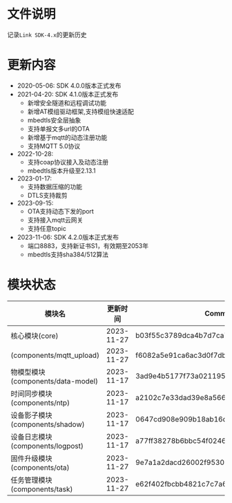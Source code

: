# 文件说明

记录`Link SDK-4.x`的更新历史

# 更新内容

+ 2020-05-06: SDK 4.0.0版本正式发布
+ 2021-04-20: SDK 4.1.0版本正式发布
  +  新增安全隧道和远程调试功能
  +  新增AT模组驱动框架,支持模组快速适配
  +  mbedtls安全层抽象
  +  支持单报文多url的OTA
  +  新增基于mqtt的动态注册功能
  +  支持MQTT 5.0协议
+ 2022-10-28:
  +  支持coap协议接入及动态注册
  +  mbedtls版本升级至2.13.1
+ 2023-01-17:
  +  支持数据压缩的功能
  +  DTLS支持裁剪
+ 2023-09-15:
  + OTA支持动态下发的port
  + 支持接入mqtt云网关
  + 支持任意topic
+ 2023-11-06: SDK 4.2.0版本正式发布
  + 端口8883，支持新证书S1，有效期至2053年
  + mbedtls支持sha384/512算法

# 模块状态


| 模块名                              | 更新时间    | Commit ID
|-------------------------------------|-------------|---------------------------------------------
| 核心模块(core)                      | 2023-11-27  | b03f55c3789dca4b7d7ca71a2a7abf121742515d
| (components/mqtt_upload)            | 2023-11-27  | f6082a5e91ca6ac3d0f7dba22272a4b6fcc4bf04
| 物模型模块(components/data-model)   | 2023-11-17  | 3ad9e4b5177f73a02119542c6fce66003af1f119
| 时间同步模块(components/ntp)        | 2023-11-17  | a2102c7e33dad39e8a566186078753930a9cad49
| 设备影子模块(components/shadow)     | 2023-11-17  | 0647cd908e909b18ab16dc68b05f50037de97766
| 设备日志模块(components/logpost)    | 2023-11-17  | a77ff38278b6bbc54f024639e6a0f33929f57cd5
| 固件升级模块(components/ota)        | 2023-11-27  | 9e7a1a2dacd26002f953055c4a84972904bcfcac
| 任务管理模块(components/task)       | 2023-11-27  | e62f402fbcbb4821c7c7a6c04206a3fbe41f6862



